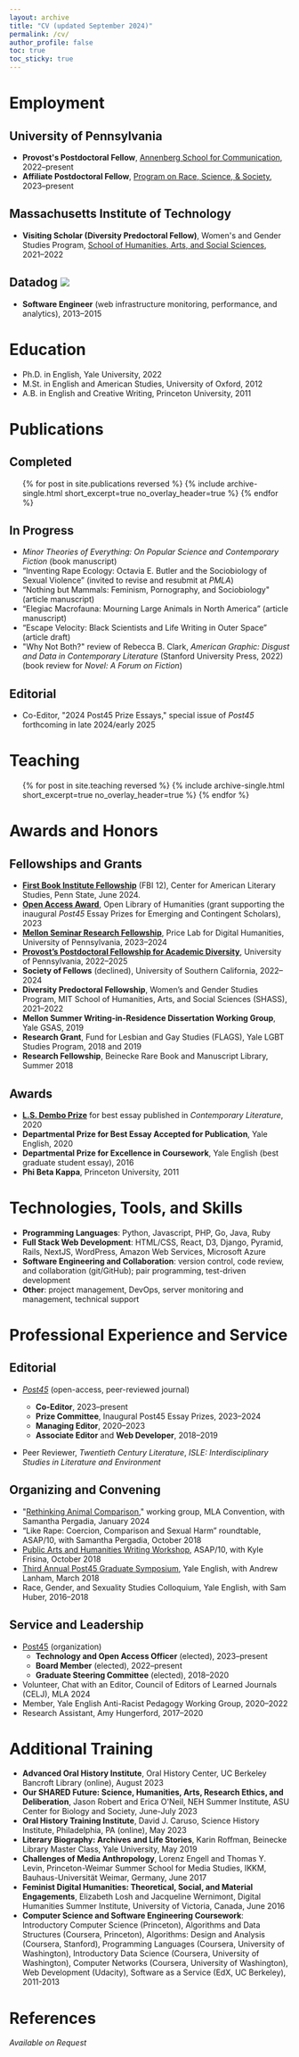 ```yaml
---
layout: archive
title: "CV (updated September 2024)"
permalink: /cv/
author_profile: false
toc: true
toc_sticky: true
---
```


<div class="cv" markdown="1">

Employment
======
## University of Pennsylvania
  - **Provost's Postdoctoral Fellow**, [Annenberg School for Communication](https://www.asc.upenn.edu/), 2022–present
  - **Affiliate Postdoctoral Fellow**, [Program on Race, Science, & Society](https://prss.sas.upenn.edu/), 2023–present

## Massachusetts Institute of Technology
  - **Visiting Scholar (Diversity Predoctoral Fellow)**, Women's and Gender Studies Program, [School of Humanities, Arts, and Social Sciences](https://shass.mit.edu/academics/graduate/diversity-predoc/fellows), 2021–2022

## Datadog <img class="icon" src="../assets/images/dd_icon_rgb.svg" />
  - **Software Engineer** (web infrastructure monitoring, performance, and analytics), 2013–2015

Education
======
* Ph.D. in English, Yale University, 2022
* M.St. in English and American Studies, University of Oxford, 2012
* A.B. in English and Creative Writing, Princeton University, 2011


Publications
======
## Completed

<div class="publication_list">
   <ul>{% for post in site.publications reversed %}
      {% include archive-single.html short_excerpt=true no_overlay_header=true %}
    {% endfor %}</ul>
</div>

## In Progress

- _Minor Theories of Everything: On Popular Science and Contemporary Fiction_ (book manuscript)
- “Inventing Rape Ecology: Octavia E. Butler and the Sociobiology of Sexual Violence” (invited to revise and resubmit at _PMLA_)
- “Nothing but Mammals: Feminism, Pornography, and Sociobiology" (article manuscript)
- “Elegiac Macrofauna: Mourning Large Animals in North America” (article manuscript)
- “Escape Velocity: Black Scientists and Life Writing in Outer Space” (article draft)
- "Why Not Both?" review of Rebecca B. Clark, _American Graphic: Disgust and Data in Contemporary Literature_ (Stanford University Press, 2022) (book review for _Novel: A Forum on Fiction_)

## Editorial
- Co-Editor, "2024 Post45 Prize Essays," special issue of _Post45_ forthcoming in late 2024/early 2025

Teaching
======
<div class="teaching_list">
 <ul>{% for post in site.teaching reversed %}
    {% include archive-single.html short_excerpt=true no_overlay_header=true %}
  {% endfor %}</ul>
</div>

Awards and Honors
=====
## Fellowships and Grants
- [**First Book Institute Fellowship**](https://cals.la.psu.edu/programs-series/first-book-institute/previous-years-first-book-institute/) (FBI 12), Center for American Literary Studies, Penn State, June 2024.
- [**Open Access Award**](https://www.openlibhums.org/news/658/), Open Library of Humanities (grant supporting the inaugural _Post45_ Essay Prizes for Emerging and Contingent Scholars), 2023
- [**Mellon Seminar Research Fellowship**](https://pricelab.sas.upenn.edu/fellows/wang-arthur), Price Lab for Digital Humanities, University of Pennsylvania, 2023–2024
- [**Provost’s Postdoctoral Fellowship for Academic Diversity**](https://postdocs.upenn.edu/fellow/arthur-wang/), University of Pennsylvania, 2022–2025
- **Society of Fellows** (declined), University of Southern California, 2022–2024
- **Diversity Predoctoral Fellowship**, Women’s and Gender Studies Program, MIT School of Humanities, Arts, and Social Sciences (SHASS), 2021–2022
- **Mellon Summer Writing-in-Residence Dissertation Working Group**, Yale GSAS, 2019
- **Research Grant**, Fund for Lesbian and Gay Studies (FLAGS), Yale LGBT Studies Program, 2018 and 2019
- **Research Fellowship**, Beinecke Rare Book and Manuscript Library, Summer 2018

## Awards
- [**L.S. Dembo Prize**](https://www.facebook.com/universityofwisconsinpress/posts/congratulations-to-arthur-z-wang-whose-article-on-claudia-rankines-citizen-has-w/10159039504097552/) for best essay published in _Contemporary Literature_, 2020
- **Departmental Prize for Best Essay Accepted for Publication**, Yale English, 2020
- **Departmental Prize for Excellence in Coursework**, Yale English (best graduate student essay), 2016
- **Phi Beta Kappa**, Princeton University, 2011

Technologies, Tools, and Skills
======
- **Programming Languages**: Python, Javascript, PHP, Go, Java, Ruby
- **Full Stack Web Development**: HTML/CSS, React, D3, Django, Pyramid, Rails, NextJS, WordPress, Amazon Web Services, Microsoft Azure
- **Software Engineering and Collaboration**: version control, code review, and collaboration (git/GitHub); pair programming, test-driven development
- **Other**: project management, DevOps, server monitoring and management, technical support


Professional Experience and Service
======

## Editorial
- [_Post45_](https://post45.org/journal) (open-access, peer-reviewed journal)
  - **Co-Editor**, 2023–present
  - **Prize Committee**, Inaugural Post45 Essay Prizes, 2023–2024
  - **Managing Editor**, 2020–2023
  - **Associate Editor** and **Web Developer**, 2018–2019

- Peer Reviewer, _Twentieth Century Literature_, _ISLE: Interdisciplinary Studies in Literature and Environment_

## Organizing and Convening
- "[Rethinking Animal Comparison](https://call-for-papers.sas.upenn.edu/cfp/2023/02/09/mla-2024-rethinking-animal-comparison)," working group, MLA Convention, with Samantha Pergadia, January 2024
- “Like Rape: Coercion, Comparison and Sexual Harm” roundtable, ASAP/10, with Samantha Pergadia, October 2018
- [Public Arts and Humanities Writing Workshop](https://call-for-papers.sas.upenn.edu/cfp/2018/08/21/asap10-public-humanities-writing-workshop), ASAP/10, with Kyle Frisina, October 2018
- [Third Annual Post45 Graduate Symposium](https://post45.org/conferences/), Yale English, with Andrew Lanham, March 2018
- Race, Gender, and Sexuality Studies Colloquium, Yale English, with Sam Huber, 2016–2018

## Service and Leadership
- [Post45](https://post45.org/about) (organization)
  - **Technology and Open Access Officer** (elected), 2023–present
  - **Board Member** (elected), 2022–present
  - **Graduate Steering Committee** (elected), 2018–2020
- Volunteer, Chat with an Editor, Council of Editors of Learned Journals (CELJ), MLA 2024
- Member, Yale English Anti-Racist Pedagogy Working Group, 2020–2022
- Research Assistant, Amy Hungerford, 2017–2020


Additional Training
======
- **Advanced Oral History Institute**, Oral History Center, UC Berkeley Bancroft Library (online), August 2023
- **Our SHARED Future: Science, Humanities, Arts, Research Ethics, and Deliberation**, Jason Robert and Erica O'Neil, NEH Summer Institute, ASU Center for Biology and Society, June-July 2023
- **Oral History Training Institute**, David J. Caruso, Science History Institute, Philadelphia, PA (online), May 2023
- **Literary Biography: Archives and Life Stories**, Karin Roffman, Beinecke Library Master Class, Yale University, May 2019
- **Challenges of Media Anthropology**, Lorenz Engell and Thomas Y. Levin, Princeton-Weimar Summer School for Media Studies, IKKM, Bauhaus-Universität Weimar, Germany, June 2017
- **Feminist Digital Humanities: Theoretical, Social, and Material Engagements**, Elizabeth Losh and Jacqueline Wernimont, Digital Humanities Summer Institute, University of Victoria, Canada, June 2016
- **Computer Science and Software Engineering Coursework**: Introductory Computer Science (Princeton), Algorithms and Data Structures (Coursera, Princeton), Algorithms: Design and Analysis (Coursera, Stanford), Programming Languages (Coursera, University of Washington), Introductory Data Science (Coursera, University of Washington), Computer Networks (Coursera, University of Washington), Web Development (Udacity), Software as a Service (EdX, UC Berkeley), 2011-2013


References
======
*Available on Request*

</div>

